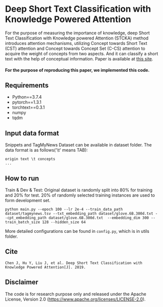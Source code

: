 # Deep Short Text Classification with Knowledge Powered Attention
For the purpose of measuring the importance of knowledge, deep Short Text Classification with Knowledge powered Attention (STCKA) method introduces attention mechanisms, utilizing Concept towards Short Text (CST) attention and Concept towards Concept Set (C-CS) attention to acquire the weight of concepts from two aspects. And it can classify a short text with the help of conceptual information. Paper is available at [this site](https://arxiv.org/pdf/1902.08050.pdf).

#### For the purpose of reproducing this paper, we implemented this code.

## Requirements
* Python==3.7.4
* pytorch==1.3.1
* torchtext==0.3.1
* numpy
* tqdm

## Input data format
Snippets and TagMyNews Dataset can be available in dataset folder. The data format is as follows('\t' means TAB):

```
origin text \t concepts
...
```

## How to run
Train & Dev & Test:
Original dataset is randomly split into 80% for training and 20% for test. 20% of randomly selected training instances are used to form development set.

```console
python main.py --epoch 100 --lr 2e-4 --train_data_path dataset/tagmynews.tsv --txt_embedding_path dataset/glove.6B.300d.txt --cpt_embedding_path dataset/glove.6B.300d.txt  --embedding_dim 300 --train_batch_size 128 --hidden_size 64
```

More detailed configurations can be found in `config.py`, which is in utils folder.

## Cite
```
Chen J, Hu Y, Liu J, et al. Deep Short Text Classification with Knowledge Powered Attention[J]. 2019.
```

## Disclaimer

The code is for research purpose only and released under the Apache License, Version 2.0 (https://www.apache.org/licenses/LICENSE-2.0).
